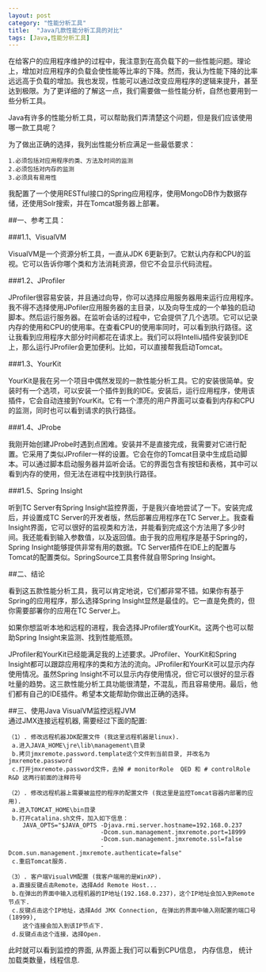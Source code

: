 ```yaml
---
layout: post
category: "性能分析工具"
title:  "Java几款性能分析工具的对比"
tags: [Java,性能分析工具]
---  
```

在给客户的应用程序维护的过程中，我注意到在高负载下的一些性能问题。理论上，增加对应用程序的负载会使性能等比率的下降。然而，我认为性能下降的比率远远高于负载的增加。我也发现，性能可以通过改变应用程序的逻辑来提升，甚至达到极限。为了更详细的了解这一点，我们需要做一些性能分析，自然也要用到一些分析工具。

Java有许多的性能分析工具，可以帮助我们弄清楚这个问题，但是我们应该使用哪一款工具呢？

为了做出正确的选择，我列出性能分析应满足一些最低要求：
	
	1.必须包括对应用程序的类、方法及时间的监测
	2.必须包括对内存的监测
	3.必须具有易用性

我配置了一个使用RESTful接口的Spring应用程序，使用MongoDB作为数据存储，还使用Solr搜索，并在Tomcat服务器上部署。

##一、参考工具：

###1.1、VisualVM

VisualVM是一个资源分析工具，一直从JDK 6更新到7。它默认内存和CPU的监视。它可以告诉你哪个类和方法消耗资源，但它不会显示代码流程。

###1.2、JProfiler

JProfiler很容易安装，并且通过向导，你可以选择应用服务器用来运行应用程序。我不得不选择使用JPofiler应用服务器的主目录，以及向导生成的一个单独的启动脚本。然后运行服务器。在监听会话的过程中，它会提供了几个选项。它可以记录内存的使用和CPU的使用率。在查看CPU的使用率同时，可以看到执行路径。这让我看到应用程序大部分时间都花在请求上。我们可以将IntelliJ插件安装到IDE上，那么运行JProfiler会更加便利。比如，可以直接帮我启动Tomcat。

###1.3、YourKit

YourKit是我在另一个项目中偶然发现的一款性能分析工具。它的安装很简单。安装时有一个选项，可以安装一个插件到我的IDE。安装后，运行应用程序，使用该插件，它会自动连接到YourKit。它有一个漂亮的用户界面可以查看到内存和CPU的监测，同时也可以看到请求的执行路径。

###1.4、JProbe

我刚开始创建JProbe时遇到点困难。安装并不是直接完成，我需要对它进行配置。它采用了类似JProfiler一样的设置。它会在你的Tomcat目录中生成启动脚本。可以通过脚本启动服务器并监听会话。它的界面包含有按钮和表格，其中可以看到内存的使用，但无法在进程中找到执行路径。

###1.5、Spring Insight

听到TC Server有Spring Insight监控界面，于是我兴奋地尝试了一下。安装完成后，并设置成TC Server的开发者版，然后部署应用程序在TC Server上。我查看Insight界面，它可以很好的监视类和方法，并能看到完成这个方法用了多少时间。我还能看到输入参数值，以及返回值。由于我的应用程序是基于Spring的，Spring Insight能够提供非常有用的数据。TC Server插件在IDE上的配置与Tomcat的配置类似。SpringSource工具套件就自带Spring Insight。

##二、结论

看到这五款性能分析工具，我可以肯定地说，它们都非常不错。如果你有基于Spring的应用程序，那么选择Spring Insight显然是最佳的。它一直是免费的，但你需要部署你的应用在TC Server上。

如果你想监听本地和远程的进程，我会选择JProfiler或YourKit。这两个也可以帮助Spring Insight来监测、找到性能瓶颈。

JProfiler和YourKit已经能满足我的上述要求。JProfiler、YourKit和Spring Insight都可以跟踪应用程序的类和方法的流向。JProfiler和YourKit可以显示内存使用情况。虽然Spring Insight不可以显示内存使用情况，但它可以很好的显示吞吐量的趋势。这三款性能分析工具功能很清楚，不混乱，而且容易使用。最后，他们都有自己的IDE插件。希望本文能帮助你做出正确的选择。

##三、使用Java VisualVM监控远程JVM  
通过JMX连接远程机器, 需要经过下面的配置:

	（1）. 修改远程机器JDK配置文件 (我这里远程机器是linux).
	 a.进入JAVA_HOME\jre\lib\management\目录
	 b.拷贝jmxremote.password.template这个文件到当前目录, 并改名为jmxremote.password
     c.打开jmxremote.password文件，去掉 # monitorRole  QED 和 # controlRole  R&D 这两行前面的注释符号

	（2）. 修改远程机器上需要被监控的程序的配置文件 (我这里是监控Tomcat容器内部署的应用).
	 a.进入TOMCAT_HOME\bin目录
     b.打开catalina.sh文件，加入如下信息：
        JAVA_OPTS="$JAVA_OPTS -Djava.rmi.server.hostname=192.168.0.237
                              -Dcom.sun.management.jmxremote.port=18999
                              -Dcom.sun.management.jmxremote.ssl=false
                              -Dcom.sun.management.jmxremote.authenticate=false"
   	 c.重启Tomcat服务.

	（3）. 客户端VisualVM配置 (我客户端用的是WinXP).
     a.直接反键点击Remote，选择Add Remote Host...
     b.在弹出的界面中输入远程机器的IP地址(192.168.0.237)，这个IP地址会加入到Remote节点下.
     c.反键点击这个IP地址，选择Add JMX Connection, 在弹出的界面中输入刚配置的端口号(18999), 
		这个连接会加入到该IP节点下.
     d.反键点击这个连接，选择Open.

此时就可以看到监控的界面, 从界面上我们可以看到CPU信息， 内存信息， 统计加载类数量，线程信息.